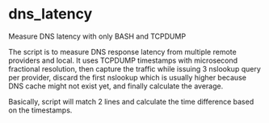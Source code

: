 # dns_latency
Measure DNS latency with only BASH and TCPDUMP

The script is to measure DNS response latency from multiple remote providers and local.
It uses TCPDUMP timestamps with microsecond fractional resolution, then capture the traffic while issuing 3 nslookup query per provider, discard the first nslookup which is usually higher because DNS cache might not exist yet, and finally calculate the average.

Basically, script will match 2 lines and calculate the time difference based on the timestamps.
